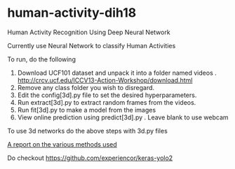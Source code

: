 # human-activity-dih18
Human Activity Recognition Using Deep Neural Network

Currently use Neural Network to classify Human Activities

To run, do the following 
 1. Download UCF101 dataset and unpack it into a folder named  videos .
    http://crcv.ucf.edu/ICCV13-Action-Workshop/download.html
 2. Remove any class folder you wish to disregard.
 3. Edit the config[3d].py file to set the desired hyperparameters.
 4. Run extract[3d].py to extract random frames from the videos.
 5. Run fit[3d].py to make a model from the images
 6. View online prediction using predict[3d].py <filename> . Leave blank to use webcam

To use 3d networks do the above steps with 3d.py files

[A report on the various methods used](https://docs.google.com/document/d/1DgRkhRfk6W0o-6MjYYescqEKPt1YiK5UZsb9LRnsMPg/edit?usp=sharing)

Do checkout
https://github.com/experiencor/keras-yolo2
